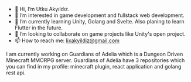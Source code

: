 - 👋 Hi, I’m Utku Akyıldız.
- 👀 I’m interested in game development and fullstack web development.
- 🌱 I’m currently learning Unity, Golang and Svelte. Also planing to learn Flutter in the future.
- 💞️ I’m looking to collaborate on game projects like Unity's open project.
- 📫 How to reach me: lixakyildiz@gmail.com

I am currently working on Guardians of Adelia which is a Dungeon Driven Minecraft MMORPG server. Guardians of Adelia have 3 repositories which you can find in my profile: minecraft plugin, react application and golang rest api.

<!---
Lix3nn53/Lix3nn53 is a ✨ special ✨ repository because its `README.md` (this file) appears on your GitHub profile.
You can click the Preview link to take a look at your changes.
--->
